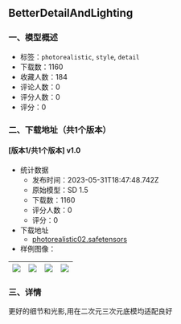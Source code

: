 ## BetterDetailAndLighting
### 一、模型概述

- 标签：`photorealistic`, `style`, `detail`
- 下载数：1160
- 收藏人数：184
- 评论人数：0
- 评分人数：0
- 评分：0

### 二、下载地址（共1个版本）

#### [版本1/共1个版本] v1.0

- 统计数据
  - 发布时间：2023-05-31T18:47:48.742Z
  - 原始模型：SD 1.5
  - 下载数：1160
  - 评分人数：0
  - 评分：0
- 下载地址
  - [photorealistic02.safetensors](https://civitai.com/api/download/models/86450)
- 样例图像：

| <img src="https://image.civitai.com/xG1nkqKTMzGDvpLrqFT7WA/4651c6f8-6274-4147-a5d2-7709531f4bb2/width=450/984161.jpeg" /> | <img src="https://image.civitai.com/xG1nkqKTMzGDvpLrqFT7WA/2969cf14-a039-4888-b900-1847ca613d8a/width=450/984165.jpeg" /> | <img src="https://image.civitai.com/xG1nkqKTMzGDvpLrqFT7WA/f1e627f7-0b59-44ee-a075-f32ff2e1ce48/width=450/984167.jpeg" /> | <img src="https://image.civitai.com/xG1nkqKTMzGDvpLrqFT7WA/84947323-e8be-4edc-b88e-3fe57aef504f/width=450/984166.jpeg" /> |
| ---- | ---- | ---- | ---- |


### 三、详情
<p>更好的细节和光影,用在二次元三次元底模均适配良好</p>